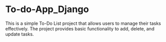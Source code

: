 # To-do-App_Django
This is a simple To-Do List project that allows users to manage their tasks effectively. The project provides basic functionality to add, delete, and update tasks. 
